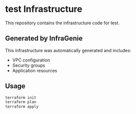# test Infrastructure

This repository contains the infrastructure code for test.

## Generated by InfraGenie

This infrastructure was automatically generated and includes:
- VPC configuration
- Security groups
- Application resources

## Usage

```bash
terraform init
terraform plan
terraform apply
```
